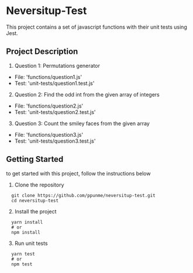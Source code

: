 # Neversitup-Test

This project contains a set of javascript functions with their unit tests using Jest.

## Project Description

1. Question 1: Permutations generator

- File: 'functions/question1.js'
- Test: 'unit-tests/question1.test.js'

2. Question 2: Find the odd int from the given array of integers

- File: 'functions/question2.js'
- Test: 'unit-tests/question2.test.js'

3. Question 3: Count the smiley faces from the given array

- File: 'functions/question3.js'
- Test: 'unit-tests/question3.test.js'

## Getting Started

to get started with this project, follow the instructions below

1. Clone the repository

```
  git clone https://github.com/ppunme/neversitup-test.git
  cd neversitup-test
```

2. Install the project

```
  yarn install
  # or
  npm install
```

3. Run unit tests

```
  yarn test
  # or
  npm test
```

